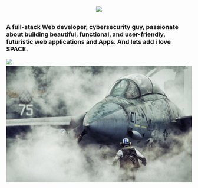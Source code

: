 <h1 align="center">
    <img src="https://readme-typing-svg.herokuapp.com/?font=Inter&size=48&center=true&vCenter=true&width=500&height=70&color=4493F8&duration=4000&lines=Hi+There!+👋;Im+Neutronyx+!;" />
</h1>

### A full-stack Web developer, cybersecurity guy, passionate about building beautiful, functional, and user-friendly, futuristic web applications and Apps. And lets add i love SPACE.
![](https://komarev.com/ghpvc/?username=mNeutronyx&color=blue)
<img src="https://github.com/ImNeutronyx/ImNeutronyx/blob/main/f14%20on%20deck.jpg" alt="f14 on deck.png">
